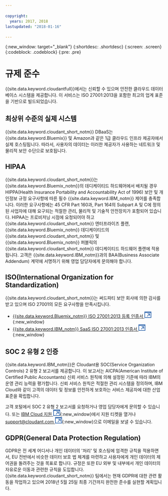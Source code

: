 ```yaml
---

copyright:
  years: 2017, 2018
lastupdated: "2018-01-16"

---
```


{:new_window: target="_blank"}
{:shortdesc: .shortdesc}
{:screen: .screen}
{:codeblock: .codeblock}
{:pre: .pre}

<!-- Acrolinx: 2017-04-28 -->

# 규제 준수

{{site.data.keyword.cloudantfull}}에서는 신뢰할 수 있으며 안전한 클라우드 데이터베이스 시스템을 제공합니다.
이 서비스는 ISO 27001:2013을 포함한 최고의 업계 표준을 기반으로 빌드되었습니다.

## 최상위 수준의 실제 시스템

{{site.data.keyword.cloudant_short_notm}} DBaaS는 {{site.data.keyword.Bluemix}} 및 Amazon과 같은 1급 클라우드 인프라 제공자에서 실제 호스팅됩니다.
따라서, 사용자의 데이터는 이러한 제공자가 사용하는 네트워크 및 물리적 보안 수단으로 보호됩니다.

## HIPAA

{{site.data.keyword.cloudant_short_notm}}는 {{site.data.keyword.Bluemix_notm}}의 데디케이티드 하드웨어에서 배치될 경우 HIPPA(Health Insurance Portability and Accountability Act of 1996) 보안 및 개인정보 규정 요구사항에 따른 필수 {{site.data.keyword.IBM_notm}} 제어를 충족합니다. 이러한 요구사항에는 45 CFR Part 160과, Part 164의 Subpart A 및 C에 정의된 사업자에 대해 요구되는 적절한 관리, 물리적 및 기술적 안전장치가 포함되어 있습니다. 
HIPAA는 프로비저닝 시점에 요청되어야 하고 {{site.data.keyword.cloudant_short_notm}} 엔터프라이즈 플랜, {{site.data.keyword.Bluemix_notm}} 데디케이티드의 {{site.data.keyword.cloudant_short_notm}} 및 {{site.data.keyword.Bluemix_notm}} 퍼블릭의 {{site.data.keyword.cloudant_short_notm}} 데디케이티드 하드웨어 플랜에 적용됩니다. 고객은 {{site.data.keyword.IBM_notm}}과의 BAA(Business Associate Addendum) 계약에 서명하기 위해 영업 담당자에게 문의해야 합니다.

## ISO(International Organization for Standardization)

{{site.data.keyword.cloudant_short_notm}}는 써드파티 보안 회사에 의한 감사를 받고 있으며 ISO 27001의 모든 요구사항을 만족시킵니다.

* [{{site.data.keyword.Bluemix_notm}} ISO 27001:2013 등록 인증서 ![외부 링크 아이콘](../images/launch-glyph.svg "외부 링크 아이콘")](ftp://public.dhe.ibm.com/cloud/bluemix/compliance/Bluemix_ISO27K1_WWCert_2016.pdf){:new_window}
* [{{site.data.keyword.IBM_notm}} SaaS ISO 27001:2013 인증서 ![외부 링크 아이콘](../images/launch-glyph.svg "외부 링크 아이콘")](https://www-01.ibm.com/common/ssi/cgi-bin/ssialias?subtype=ST&infotype=SA&htmlfid=KUJ12445USEN&attachment=KUJ12445USEN.PDF){:new_window}

## SOC 2 유형 2 인증

{{site.data.keyword.IBM_notm}}은 Cloudant용 SOC(Service Organization Controls) 2 유형 2 보고서를 제공합니다. 이 보고서는 AICPA(American Institute of Certified Public Accountants) 신뢰 서비스 원칙에 의해 설정된 기준에 따라 IBM의 운영 관리 능력을 평가합니다. 신뢰 서비스 원칙은 적절한 관리 시스템을 정의하며, IBM Cloud와 같이 고객의 데이터 및 정보를 안전하게 보호하는 서비스 제공자에 대한 산업 표준을 확립합니다. 

고객 포털에서 SOC 2 유형 2 보고서를 요청하거나 영업 담당자에게 문의할 수 있습니다. 
또는 [IBM Cloud 지원 ![외부 링크 아이콘](../images/launch-glyph.svg "외부 링크 아이콘")](https://www.ibm.com/cloud/support){:new_window}에서 지원 티켓을 열거나 [support@cloudant.com ![외부 링크 아이콘](../images/launch-glyph.svg "외부 링크 아이콘")](mailto:support@cloudant.com){:new_window}으로 이메일을 보낼 수 있습니다. 

## GDPR(General Data Protection Regulation)  

GDPR은 전 세계 어디서나 개인 데이터의 '처리' 및 호스팅에 엄격한 규칙을 적용하면서, EU 전반에서 비슷한 데이터 보호 법 체계를 마련하고 사용자에게 개인 데이터의 제어권을 돌려주는 것을 목표로 합니다. 
규정은 또한 EU 외부 및 내부에서 개인 데이터의 자유로운 이동과 관련한 규칙을 도입합니다. {{site.data.keyword.cloudant_short_notm}} 팀에서는 현재 GDPR에 대한 관련 활동을 작업하고 있으며 2018년 5월 25일 최종 기간까지 완전한 준수를 실현할 계획입니다. 
